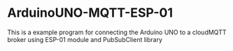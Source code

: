 # ArduinoUNO-MQTT-ESP-01
This is a example program for connecting the Arduino UNO to a cloudMQTT broker using ESP-01 module and PubSubClient library
